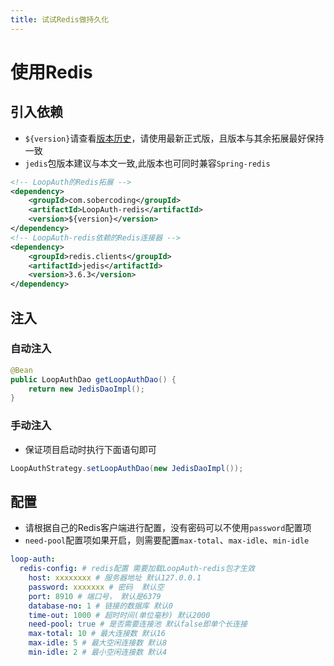 ```yaml
---
title: 试试Redis做持久化
---
```


# 使用Redis

## 引入依赖

- `${version}`请查看[版本历史](../preamble/cite.md#版本历史)，请使用最新正式版，且版本与其余拓展最好保持一致
- `jedis`包版本建议与本文一致,此版本也可同时兼容`Spring-redis`

```xml
<!-- LoopAuth的Redis拓展 -->
<dependency>
    <groupId>com.sobercoding</groupId>
    <artifactId>LoopAuth-redis</artifactId>
    <version>${version}</version>
</dependency>
<!-- LoopAuth-redis依赖的Redis连接器 -->
<dependency>
    <groupId>redis.clients</groupId>
    <artifactId>jedis</artifactId>
    <version>3.6.3</version>
</dependency>
```

## 注入

### 自动注入

```java
@Bean
public LoopAuthDao getLoopAuthDao() {
    return new JedisDaoImpl();
}
```

### 手动注入

- 保证项目启动时执行下面语句即可

```java
LoopAuthStrategy.setLoopAuthDao(new JedisDaoImpl());
```

## 配置

- 请根据自己的Redis客户端进行配置，没有密码可以不使用`password`配置项
- `need-pool`配置项如果开启，则需要配置`max-total`、`max-idle`、`min-idle`

```yml
loop-auth:
  redis-config: # redis配置 需要加载LoopAuth-redis包才生效
    host: xxxxxxxx # 服务器地址 默认127.0.0.1
    password: xxxxxxx # 密码  默认空
    port: 8910 # 端口号， 默认是6379
    database-no: 1 # 链接的数据库 默认0
    time-out: 1000 # 超时时间(单位毫秒) 默认2000
    need-pool: true # 是否需要连接池 默认false即单个长连接
    max-total: 10 # 最大连接数 默认16
    max-idle: 5 # 最大空闲连接数 默认8
    min-idle: 2 # 最小空闲连接数 默认4
```